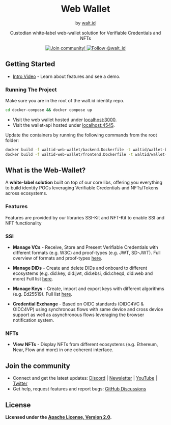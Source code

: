 <div align="center">
 <h1>Web Wallet</h1>
 <span>by </span><a href="https://walt.id">walt.id</a>
 <p>Custodian white-label web-wallet solution for Verifiable Credentials and NFTs<p>

<a href="https://walt.id/community">
<img src="https://img.shields.io/badge/Join-The Community-blue.svg?style=flat" alt="Join community!" />
</a>
<a href="https://twitter.com/intent/follow?screen_name=walt_id">
<img src="https://img.shields.io/twitter/follow/walt_id.svg?label=Follow%20@walt_id" alt="Follow @walt_id" />
</a>


</div>

## Getting Started

- [Intro Video](https://youtu.be/HW9CNFmRFlI) - Learn about features and see a demo.


### Running The Project

Make sure you are in the root of the walt.id identity repo.

```bash
cd docker-compose && docker compose up
```

- Visit the web wallet hosted under [localhost:3000](http://localhost:3000).
- Visit the wallet-api hosted under [localhost:4545](http://localhost:4545).

Update the containers by running the following commands from the root folder: 
```bash
docker build -f waltid-web-wallet/backend.Dockerfile -t waltid/wallet-backend . 
docker build -f waltid-web-wallet/frontend.Dockerfile -t waltid/wallet-frontend .
```

## What is the Web-Wallet?

A **white-label solution** built on top of our core libs, offering you everything to build identity POCs leveraging Verifiable Credentials and NFTs/Tokens across ecosystems.

### Features

Features are provided by our libraries SSI-Kit and NFT-Kit to enable SSI and NFT functionality

### SSI

- **Manage VCs** - Receive, Store and Present Verifiable Credentials with different formats (e.g. W3C) and proof-types (e.g. JWT, SD-JWT). Full overview of formats and proof-types [here](https://walt-id.notion.site/Features-by-Product-aab646e46a744a7d84a6b8fd6b7066ac?pvs=4).
- **Manage DIDs** - Create and delete DIDs and onboard to different ecosystems (e.g. did:key, did:jwt, did:ebsi, did:cheqd, did:web and more) Full list [here](https://walt-id.notion.site/Features-by-Product-aab646e46a744a7d84a6b8fd6b7066ac?pvs=4).
- **Manage Keys** - Create, import and export keys with different algorithms (e.g. Ed25519). Full list [here](https://walt-id.notion.site/Features-by-Product-aab646e46a744a7d84a6b8fd6b7066ac?pvs=4).
  
- **Credential Exchange** - Based on OIDC standards (OIDC4VC & OIDC4VP) using synchronous flows with same device and cross device support as well as asynchronous flows leveraging the browser notification system.

### NFTs

- **View NFTs** - Display NFTs from different ecosystems (e.g. Ethereum, Near, Flow and more) in one coherent interface.


## Join the community

* Connect and get the latest updates: <a href="https://discord.gg/AW8AgqJthZ">Discord</a> | <a href="https://walt.id/newsletter">Newsletter</a> | <a href="https://www.youtube.com/channel/UCXfOzrv3PIvmur_CmwwmdLA">YouTube</a> | <a href="https://mobile.twitter.com/walt_id" target="_blank">Twitter</a>
* Get help, request features and report bugs: <a href="https://github.com/walt-id/.github/discussions" target="_blank">GitHub Discussions</a>

## License

**Licensed under the [Apache License, Version 2.0](https://github.com/walt-id/waltid-ssikit/blob/master/LICENSE).**
